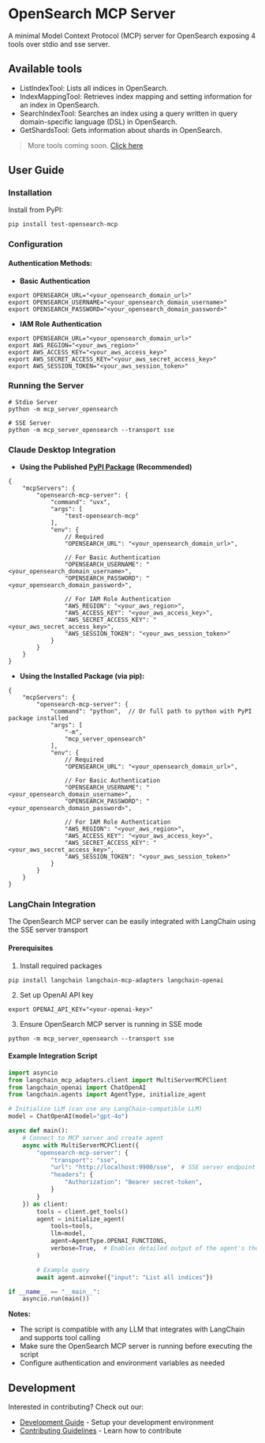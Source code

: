 # OpenSearch MCP Server
A minimal Model Context Protocol (MCP) server for OpenSearch exposing 4 tools over stdio and sse server.

## Available tools
- ListIndexTool: Lists all indices in OpenSearch.
- IndexMappingTool: Retrieves index mapping and setting information for an index in OpenSearch.
- SearchIndexTool: Searches an index using a query written in query domain-specific language (DSL) in OpenSearch.
- GetShardsTool: Gets information about shards in OpenSearch.

> More tools coming soon. [Click here](DEVELOPER_GUIDE.md#contributing)

## User Guide
### Installation

Install from PyPI:
```
pip install test-opensearch-mcp
```

### Configuration
#### Authentication Methods:
- **Basic Authentication**
```
export OPENSEARCH_URL="<your_opensearch_domain_url>"
export OPENSEARCH_USERNAME="<your_opensearch_domain_username>"
export OPENSEARCH_PASSWORD="<your_opensearch_domain_password>"
```

- **IAM Role Authentication**
```
export OPENSEARCH_URL="<your_opensearch_domain_url>"
export AWS_REGION="<your_aws_region>"
export AWS_ACCESS_KEY="<your_aws_access_key>"
export AWS_SECRET_ACCESS_KEY="<your_aws_secret_access_key>"
export AWS_SESSION_TOKEN="<your_aws_session_token>"
```

### Running the Server
```
# Stdio Server
python -m mcp_server_opensearch

# SSE Server
python -m mcp_server_opensearch --transport sse
```

### Claude Desktop Integration
- **Using the Published [PyPI Package](https://pypi.org/project/test-opensearch-mcp/) (Recommended)**
```
{
    "mcpServers": {
        "opensearch-mcp-server": {
            "command": "uvx",
            "args": [
                "test-opensearch-mcp"
            ],
            "env": {
                // Required
                "OPENSEARCH_URL": "<your_opensearch_domain_url>",

                // For Basic Authentication
                "OPENSEARCH_USERNAME": "<your_opensearch_domain_username>",
                "OPENSEARCH_PASSWORD": "<your_opensearch_domain_password>",

                // For IAM Role Authentication
                "AWS_REGION": "<your_aws_region>",
                "AWS_ACCESS_KEY": "<your_aws_access_key>",
                "AWS_SECRET_ACCESS_KEY": "<your_aws_secret_access_key>",
                "AWS_SESSION_TOKEN": "<your_aws_session_token>"
            }
        }
    }
}
```

- **Using the Installed Package (via pip):**
```
{
    "mcpServers": {
        "opensearch-mcp-server": {
            "command": "python",  // Or full path to python with PyPI package installed
            "args": [
                "-m",
                "mcp_server_opensearch"
            ],
            "env": {
                // Required
                "OPENSEARCH_URL": "<your_opensearch_domain_url>",

                // For Basic Authentication
                "OPENSEARCH_USERNAME": "<your_opensearch_domain_username>",
                "OPENSEARCH_PASSWORD": "<your_opensearch_domain_password>",

                // For IAM Role Authentication
                "AWS_REGION": "<your_aws_region>",
                "AWS_ACCESS_KEY": "<your_aws_access_key>",
                "AWS_SECRET_ACCESS_KEY": "<your_aws_secret_access_key>",
                "AWS_SESSION_TOKEN": "<your_aws_session_token>"
            }
        }
    }
}
```

### LangChain Integration
The OpenSearch MCP server can be easily integrated with LangChain using the SSE server transport

#### Prerequisites
1. Install required packages
```
pip install langchain langchain-mcp-adapters langchain-openai
```
2. Set up OpenAI API key
```
export OPENAI_API_KEY="<your-openai-key>"
```
3. Ensure OpenSearch MCP server is running in SSE mode
```
python -m mcp_server_opensearch --transport sse
```

#### Example Integration Script
``` python 
import asyncio
from langchain_mcp_adapters.client import MultiServerMCPClient
from langchain_openai import ChatOpenAI
from langchain.agents import AgentType, initialize_agent

# Initialize LLM (can use any LangChain-compatible LLM)
model = ChatOpenAI(model="gpt-4o")

async def main():
    # Connect to MCP server and create agent
    async with MultiServerMCPClient({
        "opensearch-mcp-server": {
            "transport": "sse",
            "url": "http://localhost:9900/sse",  # SSE server endpoint
            "headers": {
                "Authorization": "Bearer secret-token",
            }
        }
    }) as client:
        tools = client.get_tools()
        agent = initialize_agent(
            tools=tools,
            llm=model,
            agent=AgentType.OPENAI_FUNCTIONS,
            verbose=True,  # Enables detailed output of the agent's thought process
        )

        # Example query
        await agent.ainvoke({"input": "List all indices"})

if __name__ == "__main__":
    asyncio.run(main())
```
**Notes:**
- The script is compatible with any LLM that integrates with LangChain and supports tool calling
- Make sure the OpenSearch MCP server is running before executing the script
- Configure authentication and environment variables as needed

## Development
Interested in contributing? Check out our:
- [Development Guide](DEVELOPER_GUIDE.md#developer-guide) - Setup your development environment
- [Contributing Guidelines](DEVELOPER_GUIDE.md#contributing) - Learn how to contribute